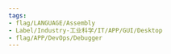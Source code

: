```yaml
---
tags:
- flag/LANGUAGE/Assembly
- Label/Industry-工业科学/IT/APP/GUI/Desktop
- flag/APP/DevOps/Debugger
---
```


